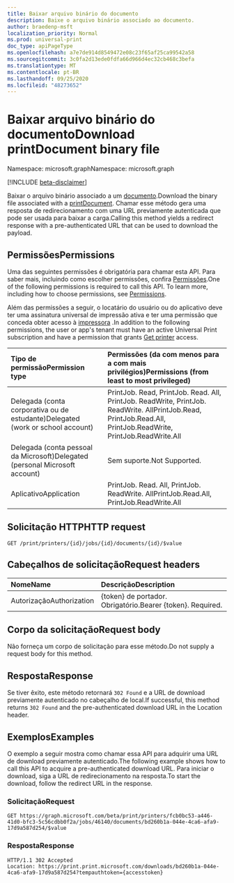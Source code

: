 ```yaml
---
title: Baixar arquivo binário do documento
description: Baixe o arquivo binário associado ao documento.
author: braedenp-msft
localization_priority: Normal
ms.prod: universal-print
doc_type: apiPageType
ms.openlocfilehash: a7e7de914d8549472e08c23f65af25ca99542a58
ms.sourcegitcommit: 3c0fa2d13ede0fdfa66d966d4ec32cb468c3befa
ms.translationtype: MT
ms.contentlocale: pt-BR
ms.lasthandoff: 09/25/2020
ms.locfileid: "48273652"
---
```

# <a name="download-printdocument-binary-file"></a><span data-ttu-id="d4145-103">Baixar arquivo binário do documento</span><span class="sxs-lookup"><span data-stu-id="d4145-103">Download printDocument binary file</span></span>

<span data-ttu-id="d4145-104">Namespace: microsoft.graph</span><span class="sxs-lookup"><span data-stu-id="d4145-104">Namespace: microsoft.graph</span></span>

[!INCLUDE [beta-disclaimer](../../includes/beta-disclaimer.md)]

<span data-ttu-id="d4145-105">Baixar o arquivo binário associado a um [documento](../resources/printdocument.md).</span><span class="sxs-lookup"><span data-stu-id="d4145-105">Download the binary file associated with a [printDocument](../resources/printdocument.md).</span></span> <span data-ttu-id="d4145-106">Chamar esse método gera uma resposta de redirecionamento com uma URL previamente autenticada que pode ser usada para baixar a carga.</span><span class="sxs-lookup"><span data-stu-id="d4145-106">Calling this method yields a redirect response with a pre-authenticated URL that can be used to download the payload.</span></span>

## <a name="permissions"></a><span data-ttu-id="d4145-107">Permissões</span><span class="sxs-lookup"><span data-stu-id="d4145-107">Permissions</span></span>
<span data-ttu-id="d4145-p102">Uma das seguintes permissões é obrigatória para chamar esta API. Para saber mais, incluindo como escolher permissões, confira [Permissões](/graph/permissions-reference).</span><span class="sxs-lookup"><span data-stu-id="d4145-p102">One of the following permissions is required to call this API. To learn more, including how to choose permissions, see [Permissions](/graph/permissions-reference).</span></span>

<span data-ttu-id="d4145-110">Além das permissões a seguir, o locatário do usuário ou do aplicativo deve ter uma assinatura universal de impressão ativa e ter uma permissão que conceda obter acesso à [impressora](printer-get.md) .</span><span class="sxs-lookup"><span data-stu-id="d4145-110">In addition to the following permissions, the user or app's tenant must have an active Universal Print subscription and have a permission that grants [Get printer](printer-get.md) access.</span></span>

| <span data-ttu-id="d4145-111">Tipo de permissão</span><span class="sxs-lookup"><span data-stu-id="d4145-111">Permission type</span></span>                        | <span data-ttu-id="d4145-112">Permissões (da com menos para a com mais privilégios)</span><span class="sxs-lookup"><span data-stu-id="d4145-112">Permissions (from least to most privileged)</span></span>                  |
| :------------------------------------- | :----------------------------------------------------------- |
| <span data-ttu-id="d4145-113">Delegada (conta corporativa ou de estudante)</span><span class="sxs-lookup"><span data-stu-id="d4145-113">Delegated (work or school account)</span></span>     | <span data-ttu-id="d4145-114">PrintJob. Read, PrintJob. Read. All, PrintJob. ReadWrite, PrintJob. ReadWrite. All</span><span class="sxs-lookup"><span data-stu-id="d4145-114">PrintJob.Read, PrintJob.Read.All, PrintJob.ReadWrite, PrintJob.ReadWrite.All</span></span> |
| <span data-ttu-id="d4145-115">Delegada (conta pessoal da Microsoft)</span><span class="sxs-lookup"><span data-stu-id="d4145-115">Delegated (personal Microsoft account)</span></span> | <span data-ttu-id="d4145-116">Sem suporte.</span><span class="sxs-lookup"><span data-stu-id="d4145-116">Not Supported.</span></span>                                               |
| <span data-ttu-id="d4145-117">Aplicativo</span><span class="sxs-lookup"><span data-stu-id="d4145-117">Application</span></span>                            | <span data-ttu-id="d4145-118">PrintJob. Read. All, PrintJob. ReadWrite. All</span><span class="sxs-lookup"><span data-stu-id="d4145-118">PrintJob.Read.All, PrintJob.ReadWrite.All</span></span>                    |

## <a name="http-request"></a><span data-ttu-id="d4145-119">Solicitação HTTP</span><span class="sxs-lookup"><span data-stu-id="d4145-119">HTTP request</span></span>
<!-- { "blockType": "ignored" } -->
```http
GET /print/printers/{id}/jobs/{id}/documents/{id}/$value
```
## <a name="request-headers"></a><span data-ttu-id="d4145-120">Cabeçalhos de solicitação</span><span class="sxs-lookup"><span data-stu-id="d4145-120">Request headers</span></span>
| <span data-ttu-id="d4145-121">Nome</span><span class="sxs-lookup"><span data-stu-id="d4145-121">Name</span></span>          | <span data-ttu-id="d4145-122">Descrição</span><span class="sxs-lookup"><span data-stu-id="d4145-122">Description</span></span>               |
| :------------ | :------------------------ |
| <span data-ttu-id="d4145-123">Autorização</span><span class="sxs-lookup"><span data-stu-id="d4145-123">Authorization</span></span> | <span data-ttu-id="d4145-p103">{token} de portador. Obrigatório.</span><span class="sxs-lookup"><span data-stu-id="d4145-p103">Bearer {token}. Required.</span></span> |

## <a name="request-body"></a><span data-ttu-id="d4145-126">Corpo da solicitação</span><span class="sxs-lookup"><span data-stu-id="d4145-126">Request body</span></span>
<span data-ttu-id="d4145-127">Não forneça um corpo de solicitação para esse método.</span><span class="sxs-lookup"><span data-stu-id="d4145-127">Do not supply a request body for this method.</span></span>

## <a name="response"></a><span data-ttu-id="d4145-128">Resposta</span><span class="sxs-lookup"><span data-stu-id="d4145-128">Response</span></span>
<span data-ttu-id="d4145-129">Se tiver êxito, este método retornará `302 Found` e a URL de download previamente autenticado no cabeçalho de local.</span><span class="sxs-lookup"><span data-stu-id="d4145-129">If successful, this method returns `302 Found` and the pre-authenticated download URL in the Location header.</span></span>

## <a name="examples"></a><span data-ttu-id="d4145-130">Exemplos</span><span class="sxs-lookup"><span data-stu-id="d4145-130">Examples</span></span>
<span data-ttu-id="d4145-131">O exemplo a seguir mostra como chamar essa API para adquirir uma URL de download previamente autenticado.</span><span class="sxs-lookup"><span data-stu-id="d4145-131">The following example shows how to call this API to acquire a pre-authenticated download URL.</span></span> <span data-ttu-id="d4145-132">Para iniciar o download, siga a URL de redirecionamento na resposta.</span><span class="sxs-lookup"><span data-stu-id="d4145-132">To start the download, follow the redirect URL in the response.</span></span>

### <a name="request"></a><span data-ttu-id="d4145-133">Solicitação</span><span class="sxs-lookup"><span data-stu-id="d4145-133">Request</span></span>
<!-- {
  "blockType": "request",
  "name": "get_document_value"
}-->
```http
GET https://graph.microsoft.com/beta/print/printers/fcb0bc53-a446-41d0-bfc3-5c56cdbb0f2a/jobs/46140/documents/bd260b1a-044e-4ca6-afa9-17d9a587d254/$value
```

### <a name="response"></a><span data-ttu-id="d4145-134">Resposta</span><span class="sxs-lookup"><span data-stu-id="d4145-134">Response</span></span>

<!-- {
  "blockType": "response",
  "truncated": true
} -->
```http
HTTP/1.1 302 Accepted
Location: https://print.print.microsoft.com/downloads/bd260b1a-044e-4ca6-afa9-17d9a587d254?tempauthtoken={accesstoken}
```
